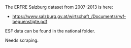 The ERFRE Salzburg dataset from 2007-2013 is here:

* https://www.salzburg.gv.at/wirtschaft_/Documents/rwf-beguenstigte.pdf

ESF data can be found in the national folder.

Needs scraping.